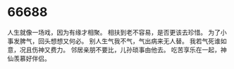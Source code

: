 # 66688
人生就像一场戏，因为有缘才相聚。   相扶到老不容易，是否更该去珍惜。   为了小事发脾气，回头想想又何必。   别人生气我不气，气出病来无人替。   我若气死谁如意，况且伤神又费力。   邻居亲朋不要比，儿孙琐事由他去。   吃苦享乐在一起，神仙羡慕好伴侣。  

